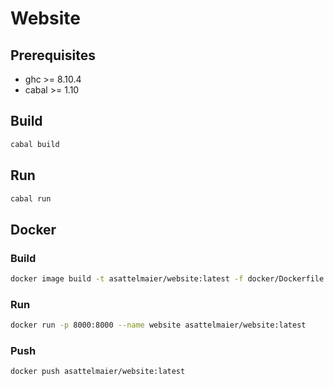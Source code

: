 # Website

## Prerequisites

* ghc   >= 8.10.4
* cabal >= 1.10

## Build

```bash
cabal build
```

## Run

```bash
cabal run
```

## Docker

### Build

```bash
docker image build -t asattelmaier/website:latest -f docker/Dockerfile .
```

### Run

```bash
docker run -p 8000:8000 --name website asattelmaier/website:latest
```

### Push

```bash
docker push asattelmaier/website:latest
```

